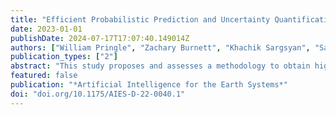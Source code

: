 ```yaml
---
title: "Efficient Probabilistic Prediction and Uncertainty Quantification of Tropical Cyclone–Driven Storm Tides and Inundation"
date: 2023-01-01
publishDate: 2024-07-17T17:07:40.149014Z
authors: ["William Pringle", "Zachary Burnett", "Khachik Sargsyan", "Saeed Moghimi", "Edward Myers"]
publication_types: ["2"]
abstract: "This study proposes and assesses a methodology to obtain high-quality probabilistic predictions and uncertainty information of near-landfall tropical cyclone–driven (TC-driven) storm tide and inundation with limited time and resources. Forecasts of TC track, intensity, and size are perturbed according to quasi-random Korobov sequences of historical forecast errors with assumed Gaussian and uniform statistical distributions. These perturbations are run in an ensemble of hydrodynamic storm tide model simulations. The resulting set of maximum water surface elevations are dimensionality reduced using Karhunen–Loève expansions and then used as a training set to develop a polynomial chaos (PC) surrogate model from which global sensitivities and probabilistic predictions can be extracted. The maximum water surface elevation is extrapolated over dry points incorporating energy head loss with distance to properly train the surrogate for predicting inundation. We find that the surrogate constructed with third-order PCs using elastic net penalized regression with leave-one-out cross validation provides the most robust fit across training and test sets. Probabilistic predictions of maximum water surface elevation and inundation area by the surrogate model at 48-h lead time for three past U.S. landfalling hurricanes (Irma in 2017, Florence in 2018, and Laura in 2020) are found to be reliable when compared to best track hindcast simulation results, even when trained with as few as 19 samples. The maximum water surface elevation is most sensitive to perpendicular track-offset errors for all three storms. Laura is also highly sensitive to storm size and has the least reliable prediction."
featured: false
publication: "*Artificial Intelligence for the Earth Systems*"
doi: "doi.org/10.1175/AIES-D-22-0040.1"
---
```


